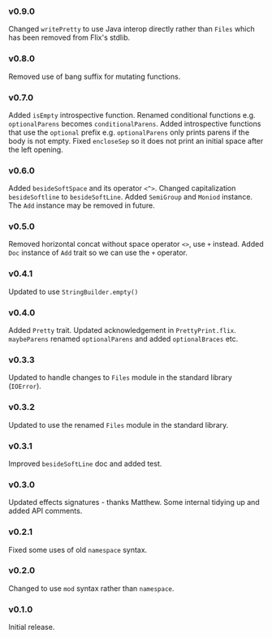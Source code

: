 ### v0.9.0
   Changed `writePretty` to use Java interop directly rather than `Files` which has been removed from Flix's stdlib.

### v0.8.0
   Removed use of bang suffix for mutating functions.

### v0.7.0
   Added `isEmpty` introspective function.
   Renamed conditional functions e.g. `optionalParens` becomes `conditionalParens`.
   Added introspective functions that use the `optional` prefix e.g. `optionalParens` only prints parens if the body is not empty.
   Fixed `encloseSep` so it does not print an initial space after the left opening.

### v0.6.0
   Added `besideSoftSpace` and its operator `<^>`.
   Changed capitalization `besideSoftline` to `besideSoftLine`.
   Added `SemiGroup` and `Moniod` instance. The `Add` instance may be removed in future.

### v0.5.0
   Removed horizontal concat without space operator `<>`, use `+` instead.
   Added `Doc` instance of `Add` trait so we can use the `+` operator.

### v0.4.1
   Updated to use `StringBuilder.empty()`

### v0.4.0
   Added `Pretty` trait.
   Updated acknowledgement in `PrettyPrint.flix`.
   `maybeParens` renamed `optionalParens` and added `optionalBraces` etc.

### v0.3.3
   Updated to handle changes to `Files` module in the standard library (`IOError`).

### v0.3.2
   Updated to use the renamed `Files` module in the standard library.

### v0.3.1
   Improved `besideSoftLine` doc and added test.

### v0.3.0
   Updated effects signatures - thanks Matthew.
   Some internal tidying up and added API comments.

### v0.2.1
   Fixed some uses of old `namespace` syntax.

### v0.2.0
   Changed to use `mod` syntax rather than `namespace`.
   
### v0.1.0
   Initial release.
